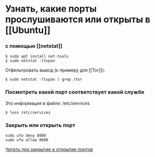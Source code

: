 # Узнать, какие порты прослушиваются или открыты в [[Ubuntu]]

### с помощью [[netstat]]

```
$ sudo apt install net-tools
$ sudo netstat -ltupan
```

Отфильтровать вывод (к примеру для [[Tor]]):
```
$ sudo netstat -ltupan | grep /tor
```

### Посмотреть какой порт соответствует какой службе
Это информация в файле: /etc/services
```
$ less /etc/services
```

### Закрыть или открыть порт
```
sudo ufw deny 8080
sudo ufw allow 8080
```
[Читать про закрытие и открытие портов](https://itsecforu.ru/2019/11/08/%F0%9F%90%A7-%D0%BA%D0%B0%D0%BA-%D0%BD%D0%B0%D0%B9%D1%82%D0%B8-%D0%B8-%D0%B7%D0%B0%D0%BA%D1%80%D1%8B%D1%82%D1%8C-%D0%BE%D1%82%D0%BA%D1%80%D1%8B%D1%82%D1%8B%D0%B9-%D0%BF%D0%BE%D1%80%D1%82-%D0%B2-linux/)